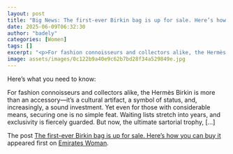 ```yaml
---
layout: post
title: "Big News: The first-ever Birkin bag is up for sale. Here’s how you can buy it"
date: 2025-06-09T06:32:30
author: "badely"
categories: [Women]
tags: []
excerpt: "<p>For fashion connoisseurs and collectors alike, the Hermès Birkin is more than an accessory—it’s a cultural artifact, a symbol of status, and, incre"
image: assets/images/0c122b9a40e9c62b7bd28f34a529849e.jpg
---
```


Here’s what you need to know: <p>For fashion connoisseurs and collectors alike, the Hermès Birkin is more than an accessory—it’s a cultural artifact, a symbol of status, and, increasingly, a sound investment. Yet even for those with considerable means, securing one is no simple feat. Waiting lists stretch into years, and exclusivity is fiercely guarded. But now, the ultimate sartorial trophy, [&#8230;]</p>
<p>The post <a href="https://emirateswoman.com/the-first-ever-birkin-bag-is-up-for-sale-heres-how-you-can-buy-it/" rel="nofollow">The first-ever Birkin bag is up for sale. Here’s how you can buy it</a> appeared first on <a href="https://emirateswoman.com" rel="nofollow">Emirates Woman</a>.</p>

